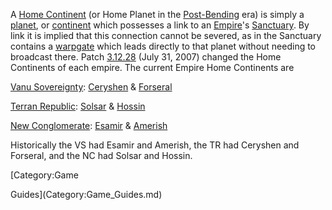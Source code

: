A [Home Continent](Home_Continent.md) (or Home Planet in the
[Post-Bending](../etc/The_Bending.md) era) is simply a [planet](Planet.md), or
[continent](Continent.md) which possesses a link to an
[Empire](../terminology/Empire.md)'s [Sanctuary](Sanctuary.md). By link it is
implied that this connection cannot be severed, as in the Sanctuary contains a
[warpgate](Warpgate.md) which leads directly to that planet without needing to
broadcast there. Patch [3.12.28](../patches/3.12.28.md) (July 31, 2007) changed
the Home Continents of each empire. The current Empire Home Continents are

[Vanu Sovereignty](../etc/Vanu_Sovereignty.md): [Ceryshen](Ceryshen.md) &
[Forseral](Forseral.md)

[Terran Republic](../etc/Terran_Republic.md): [Solsar](Solsar.md) &
[Hossin](Hossin.md)

[New Conglomerate](../etc/New_Conglomerate.md): [Esamir](Esamir.md) &
[Amerish](Amerish.md)

Historically the VS had Esamir and Amerish, the TR had Ceryshen and Forseral,
and the NC had Solsar and Hossin.

<!--[Category:Locations](Category:Locations.md)--> [Category:Game

Guides](Category:Game_Guides.md)
